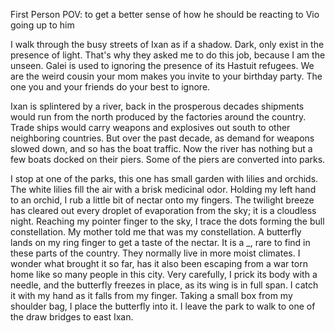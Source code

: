 First Person POV: to get a better sense of how he should be reacting to Vio going up to him

I walk through the busy streets of Ixan as if a shadow. Dark, only exist in the presence of light. That's why they asked me to do this job,  because I am the unseen. Galei is used to ignoring the presence of its Hastuit refugees. We are the weird cousin your mom makes you invite to your birthday party. The one you and your friends do your best to ignore.

Ixan is splintered by a river, back in the prosperous decades shipments would run from the north produced by the factories around the country. Trade ships would carry weapons and explosives out south to other neighboring countries. But over the past decade, as demand for weapons slowed down, and so has the boat traffic. Now the river has nothing but a few boats docked on their piers. Some of the piers are converted into parks. 

I stop at one of the parks, this one has small garden with lilies and orchids. The white lilies fill the air with a brisk medicinal odor. Holding my left hand to an orchid, I rub a little bit of nectar onto my fingers. The twilight breeze has cleared out every droplet of evaporation from the sky; it is a cloudless night. Reaching my pointer finger to the sky, I trace the dots forming the bull constellation. My mother told me that was my constellation. A butterfly lands on my ring finger to get a taste of the nectar. It is a _, rare to find in these parts of the country. They normally live in more moist climates. I wonder what brought it so far, has it also been escaping from a war torn home like so many people in this city. Very carefully, I prick its body with a needle, and the butterfly freezes in place, as its wing is in full span. I catch it with my hand as it falls from my finger. Taking a small box from my shoulder bag, I place the butterfly into it. I leave the park to walk to one of the draw bridges to east Ixan. 